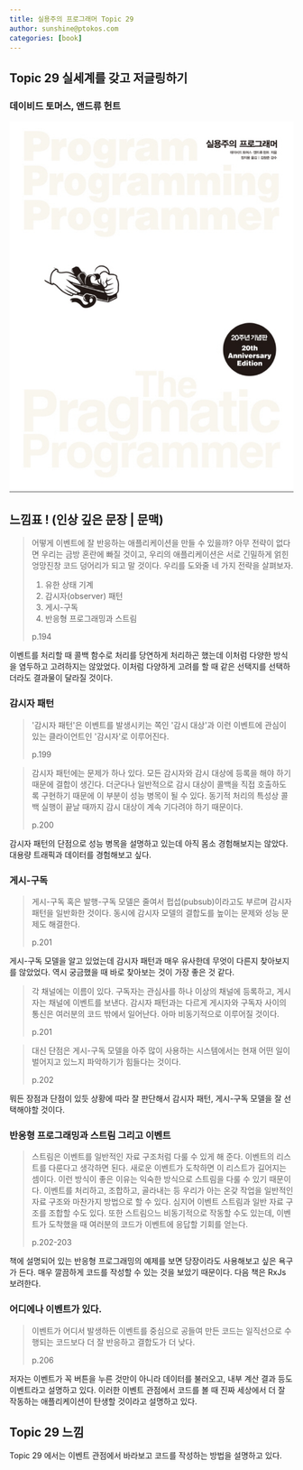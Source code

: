```yaml
---
title: 실용주의 프로그래머 Topic 29
author: sunshine@ptokos.com
categories: [book]
---
```


## Topic 29 실세계를 갖고 저글링하기


### 데이비드 토머스, 앤드류 헌트
![Alt text](/assets/img/book/실용주의-프로그래머/cover.png)


## 느낌표 ! (인상 깊은 문장 | 문맥)
> 어떻게 이벤트에 잘 반응하는 애플리케이션을 만들 수 있을까?
> 아무 전략이 없다면 우리는 금방 혼란에 빠질 것이고, 우리의 애플리케이션은 서로 긴밀하게 얽힌 엉망진창 코드 덩어리가 되고 말 것이다.
> 우리를 도와줄 네 가지 전략을 살펴보자.
> 
> 1. 유한 상태 기계
> 2. 감시자(observer) 패턴
> 3. 게시-구독
> 4. 반응형 프로그래밍과 스트림
> 
> p.194

이벤트를 처리할 때 콜백 함수로 처리를 당연하게 처리하곤 했는데 이처럼 다양한 방식을 염두하고 고려하지는 않았었다.
이처럼 다양하게 고려를 할 때 같은 선택지를 선택하더라도 결과물이 달라질 것이다.

### 감시자 패턴
> '감시자 패턴'은 이벤트를 발생시키는 쪽인 '감시 대상'과 이런 이벤트에 관심이 있는 클라이언트인 '감시자'로 이루어진다.
> 
> p.199

> 감시자 패턴에는 문제가 하나 있다. 모든 감시자와 감시 대상에 등록을 해야 하기 때문에 결합이 생긴다.
> 더군다나 일반적으로 감시 대상이 콜백을 직접 호출하도록 구현하기 때문에 이 부분이 성능 병목이 될 수 있다.
> 동기적 처리의 특성상 콜백 실행이 끝날 때까지 감시 대상이 계속 기다려야 하기 때문이다.
> 
> p.200

감시자 패턴의 단점으로 성능 병목을 설명하고 있는데 아직 몸소 경험해보지는 않았다. 대용량 트래픽과 데이터를 경험해보고 싶다. 

### 게시-구독
> 게시-구독 혹은 발행-구독 모델은 줄여서 펍섭(pubsub)이라고도 부르며 감시자 패턴을 일반화한 것이다.
> 동시에 감시자 모델의 결합도를 높이는 문제와 성능 문제도 해결한다.
> 
> p.201

게시-구독 모델을 알고 있었는데 감시자 패턴과 매우 유사한데 무엇이 다른지 찾아보지를 않았었다. 
역시 궁금했을 때 바로 찾아보는 것이 가장 좋은 것 같다. 


> 각 채널에는 이름이 있다. 구독자는 관심사를 하나 이상의 채널에 등록하고, 게시자는 채널에 이벤트를 보낸다.
> 감시자 패턴과는 다르게 게시자와 구독자 사이의 통신은 여러분의 코드 밖에서 일어난다. 아마 비동기적으로 이루어질 것이다.
> 
> p.201

> 대신 단점은 게시-구독 모델을 아주 많이 사용하는 시스템에서는 현재 어떤 일이 벌어지고 있느지 파악하기가 힘들다는 것이다.
> 
> p.202

뭐든 장점과 단점이 있듯 상황에 따라 잘 판단해서 감시자 패턴, 게시-구독 모델을 잘 선택해야할 것이다.

### 반응형 프로그래밍과 스트림 그리고 이벤트
> 스트림은 이벤트를 일반적인 자료 구조처럼 다룰 수 있게 해 준다. 
> 이벤트의 리스트를 다룬다고 생각하면 된다. 새로운 이벤트가 도착하면 이 리스트가 길어지는 셈이다.
> 이런 방식이 좋은 이유는 익숙한 방식으로 스트림을 다룰 수 있기 때문이다. 
> 이벤트를 처리하고, 조합하고, 골라내는 등 우리가 아는 온갖 작업을 일반적인 자료 구조와 마찬가지 방법으로 할 수 있다.
> 심지어 이벤트 스트림과 일반 자료 구조를 조합할 수도 있다. 또한 스트림으느 비동기적으로 작동할 수도 있는데,
> 이벤트가 도착했을 때 여러분의 코드가 이벤트에 응답할 기회를 얻는다.
> 
> p.202-203

책에 설명되어 있는 반응형 프로그래밍의 예제를 보면 당장이라도 사용해보고 싶은 욕구가 든다.
매우 깔끔하게 코드를 작성할 수 있는 것을 보았기 때문이다. 다음 책은 RxJs 보려한다.

### 어디에나 이벤트가 있다.
> 이벤트가 어디서 발생하든 이벤트를 중심으로 공들여 만든 코드는 일직선으로 수행되는 코드보다 더 잘 반응하고 결합도가 더 낮다.
> 
> p.206

저자는 이벤트가 꼭 버튼을 누른 것만이 아니라 데이터를 불러오고, 내부 계산 결과 등도 이벤트라고 설명하고 있다.
이러한 이벤트 관점에서 코드를 볼 때 진짜 세상에서 더 잘 작동하는 애플리케이션이 탄생할 것이라고 설명하고 있다.

## Topic 29 느낌
Topic 29 에서는 이벤트 관점에서 바라보고 코드를 작성하는 방법을 설명하고 있다.




